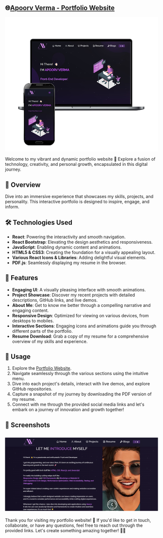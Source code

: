 ## 🌐[Apoorv Verma - Portfolio Website](https://apoorv-verma-portfolio.vercel.app/)

<div align="center">
  <img src="./Images/readme-img1.png" alt="Portfolio Cover" width="600" />
</div>

Welcome to my vibrant and dynamic portfolio website 🚀 Explore a fusion of technology, creativity, and personal growth, encapsulated in this digital journey.

## 🚀 Overview

Dive into an immersive experience that showcases my skills, projects, and personality. This interactive portfolio is designed to inspire, engage, and inform.

## 🛠️ Technologies Used

- **React**: Powering the interactivity and smooth navigation.
- **React Bootstrap**: Elevating the design aesthetics and responsiveness.
- **JavaScript**: Enabling dynamic content and animations.
- **HTML5 & CSS3**: Creating the foundation for a visually appealing layout.
- **Various React Icons & Libraries**: Adding delightful visual elements.
- **PDF.js**: Seamlessly displaying my resume in the browser.

## 🌟 Features

- **Engaging UI**: A visually pleasing interface with smooth animations.
- **Project Showcase**: Discover my recent projects with detailed descriptions, GitHub links, and live demos.
- **About Me**: Get to know me better through a compelling narrative and engaging content.
- **Responsive Design**: Optimized for viewing on various devices, from desktops to mobiles.
- **Interactive Sections**: Engaging icons and animations guide you through different parts of the portfolio.
- **Resume Download**: Grab a copy of my resume for a comprehensive overview of my skills and experience.

## 🚀 Usage

1. Explore the [Portfolio Website](https://apoorv-verma-portfolio.vercel.app/).
2. Navigate seamlessly through the various sections using the intuitive menu.
3. Dive into each project's details, interact with live demos, and explore GitHub repositories.
4. Capture a snapshot of my journey by downloading the PDF version of my resume.
5. Connect with me through the provided social media links and let's embark on a journey of innovation and growth together!
## 📸 Screenshots
![Screenshot](./Images/readme-img2.png)
---
Thank you for visiting my portfolio website! 🌟 If you'd like to get in touch, collaborate, or have any questions, feel free to reach out through the provided links. Let's create something amazing together! 🚀🌈
